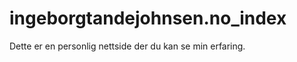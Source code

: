 ingeborgtandejohnsen.no_index
=============================

Dette er en personlig nettside der du kan se min erfaring.
